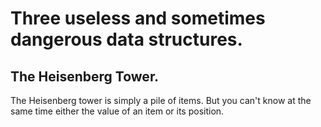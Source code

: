 # Three useless and sometimes dangerous data structures.


## The Heisenberg Tower.


The Heisenberg tower is simply a pile of items. But you can't know at the same time either the value of an item or its position.
